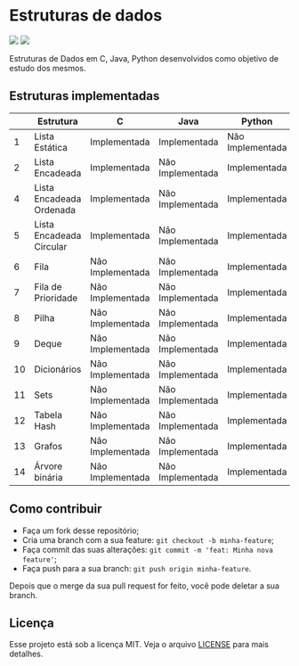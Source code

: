 # Estruturas de dados
![](https://img.shields.io/static/v1?label=PRs&message=welcome&color=7159c1&labelColor=000000) ![](https://img.shields.io/static/v1?label=license&message=MIT&color=7159c1&labelColor=000000)

Estruturas de Dados em C, Java, Python desenvolvidos como objetivo de estudo dos mesmos.

## Estruturas implementadas

|    | Estrutura                 | C | Java | Python |
|----|-------------------------------------|-------|------|--------|
| 1 | Lista Estática            | Implementada | Implementada | Não Implementada |
| 2  | Lista Encadeada           | Implementada | Não Implementada | Implementada |
| 4  | Lista Encadeada Ordenada           | Implementada | Não Implementada | Implementada |
| 5  | Lista Encadeada Circular           | Implementada | Não Implementada | Implementada |
| 6  | Fila         | Não Implementada| Não Implementada | Implementada |
| 7  | Fila de Prioridade        | Não Implementada| Não Implementada | Implementada |
| 8  | Pilha         | Não Implementada| Não Implementada | Implementada |
| 9  | Deque         | Não Implementada| Não Implementada | Implementada |
| 10  | Dicionários         | Não Implementada| Não Implementada | Implementada |
| 11  | Sets         | Não Implementada| Não Implementada | Implementada |
| 12  | Tabela Hash         | Não Implementada| Não Implementada | Implementada |
| 13  | Grafos         | Não Implementada | Não Implementada | Implementada |
| 14  | Árvore binária         | Não Implementada | Não Implementada | Implementada |

## Como contribuir

- Faça um fork desse repositório;
- Cria uma branch com a sua feature: `git checkout -b minha-feature`;
- Faça commit das suas alterações: `git commit -m 'feat: Minha nova feature'`;
- Faça push para a sua branch: `git push origin minha-feature`.

Depois que o merge da sua pull request for feito, você pode deletar a sua branch.

## Licença

Esse projeto está sob a licença MIT. Veja o arquivo [LICENSE](LICENSE.md) para mais detalhes.
